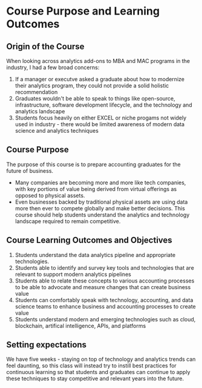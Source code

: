 # Course Purpose and Learning Outcomes

## Origin of the Course
When looking across analytics add-ons to MBA and MAC programs in the industry, I had a few broad concerns:
1.  If a manager or executve asked a graduate about how to modernize their analytics program, they could not provide a solid holistic recommendation
2.  Graduates wouldn't be able to speak to things like open-source, infrastructure, software development lifecycle, and the technology and analytics landscape
3.  Students focus heavily on either EXCEL or niche progams not widely used in industry - there would be limited awareness of modern data science and analytics techniques

## Course Purpose
The purpose of this course is to prepare accounting graduates for the future of business. 
*  Many companies are becoming more and more like tech companies, with key portions of value being derived from virtual offerings as opposed to physical assets. 
*  Even businesses backed by traditional physical assets are using data more then ever to compete globally and make better decisions.
This course should help students understand the analytics and technology landscape required to remain competitive.

## Course Learning Outcomes and Objectives
1.  Students understand the data analytics pipeline and appropriate technologies.
2.  Students able to identify and survey key tools and technologies that are relevant to support modern analytics pipelines
3.  Students able to relate these concepts to various accounting processes to be able to advocate and measure changes that can create business value
4.  Students can comfortably speak with technology, accounting, and data science teams to enhance business and accounting processes to create value
5.  Students understand modern and emerging technologies such as cloud, blockchain, artifical intelligence, APIs, and platforms

## Setting expectations
We have five weeks - staying on top of technology and analytics trends can feel daunting, so this class will instead try to instill best practices for continuous learning so that students and graduates can continue to apply these techniques to stay competitive and relevant years into the future.


